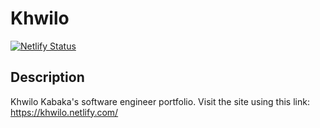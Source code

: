 # Khwilo

[![Netlify Status](https://api.netlify.com/api/v1/badges/8c8a1f54-4cb4-4ac5-a217-929c955f2a52/deploy-status)](https://app.netlify.com/sites/khwilo/deploys)

## Description

Khwilo Kabaka's software engineer portfolio. Visit the site using this link: https://khwilo.netlify.com/
